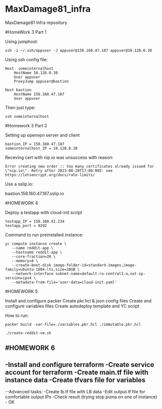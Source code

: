 # MaxDamage81_infra
MaxDamage81 Infra repository

#HomeWork 3 Part 1

Using jumphost:
```
ssh -i ~/.ssh/appuser -J appuser@158.160.47.187 appuser@10.128.0.30
```

Using ssh config file:

```
Host  someinternalhost
    HostName 10.128.0.30
    User appuser
    ProxyJump appuser@bastion

Host bastion
    HostName 158.160.47.187
    User appuser
```

Then just type:
```
ssh someinternalhost
```

#Homework 3 Part 2

Setting up openvpn server and client

```
bastion_IP = 158.160.47.187
someinternalhost_IP = 10.128.0.30
```

Receving cert with nip.io was unsuccess with reason:
```
Error creating new order :: too many certificates already issued for \"nip.io\". Retry after 2023-08-20T17:00:00Z: see https://letsencrypt.org/docs/rate-limits/
```
Use a sslip.io:

bastion.158.160.47.187.sslip.io

#HOMEWORK 4

Deploy a testapp with cloud-init script

```
testapp_IP = 158.160.41.234
testapp_port = 9292
```
Command to run preinstalled instance:
```
yc compute instance create \
   --name reddit-app \
   --hostname reddit-app \
   --core-fraction=20 \
   --memory=4 \
   --create-boot-disk image-folder-id=standard-images,image-family=ubuntu-1604-lts,size=10GB \
   --network-interface subnet-name=default-ru-central1-a,nat-ip-version=ipv4 \
   --metadata-from-file='user-data=cloud-init.yaml'
```
#HOMEWORK 5

Install and configure packer
Create pkr.hcl & json config files
Create and configure variables files
Create autodeploy template and YC script

How to run:
```
packer build -var-file=./variables.pkr.hcl ./immutable.pkr.hcl
```
```
./create-reddit-vm.sh
```
#HOMEWORK 6
-
-Install and configure terraform
-Create service account for terraform
-Create main.tf file with instance data
-Create tfvars file for variables
-
--Advanced tasks:
-Create lb.tf file with LB data
-Edit output.tf file for comfortable output IPs
-Check result (trying stop puma on one of instance) - OK
